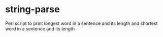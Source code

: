 # string-parse
Perl script to print longest word in a sentence and its length and shortest word in a sentence and its length
